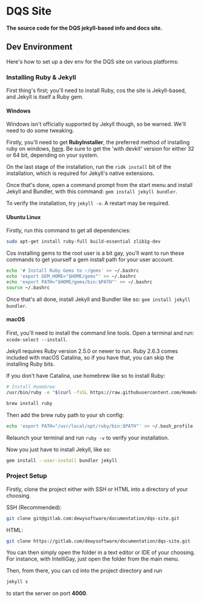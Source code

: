 # DQS Site

**The source code for the DQS jekyll-based info and docs site.**

## Dev Environment

Here's how to set up a dev env for the DQS site on various platforms:

### Installing Ruby & Jekyll

First thing's first; you'll need to install Ruby, cos the site is Jekyll-based, and Jekyll is itself a Ruby gem.

#### Windows

Windows isn't officially supported by Jekyll though, so be warned. We'll need to do some tweaking.

Firstly, you'll need to get **RubyInstaller**, the preferred method of installing ruby on windows, [here](https://rubyinstaller.org/downloads/). Be sure to get the 'with devkit' version for either 32 or 64 bit, depending on your system.

On the last stage of the installation, run the `ridk install` bit of the installation, which is required for Jekyll's native extensions.

Once that's done, open a command prompt from the start menu and install Jekyll and Bundler, with this command: `gem install jekyll bundler`.

To verify the installation, try `jekyll -v`. A restart may be required.

#### Ubuntu Linux

Firstly, run this command to get all dependencies:

```bash
sudo apt-get install ruby-full build-essential zlib1g-dev
```

Cos installing gems to the root user is a bit gay, you'll want to run these commands to get yourself a gem install path for your user account.

```bash
echo '# Install Ruby Gems to ~/gems' >> ~/.bashrc
echo 'export GEM_HOME="$HOME/gems"' >> ~/.bashrc
echo 'export PATH="$HOME/gems/bin:$PATH"' >> ~/.bashrc
source ~/.bashrc
```

Once that's all done, install Jekyll and Bundler like so: `gem install jekyll bundler`.

#### macOS

First, you'll need to install the command line tools. Open a terminal and run: `xcode-select --install`.

Jekyll requires Ruby version 2.5.0 or newer to run. Ruby 2.6.3 comes included with macOS Catalina, so if you have that, you can skip the installing Ruby bits.

If you don't have Catalina, use homebrew like so to install Ruby:

```bash
# Install Homebrew
/usr/bin/ruby -e "$(curl -fsSL https://raw.githubusercontent.com/Homebrew/install/master/install)"

brew install ruby
```

Then add the brew ruby path to your sh config:

```bash
echo 'export PATH="/usr/local/opt/ruby/bin:$PATH"' >> ~/.bash_profile
```

Relaunch your terminal and run `ruby -v` to verify your installation.

Now you just have to install Jekyll, like so:

```bash
gem install --user-install bundler jekyll
```

### Project Setup

Firstly, clone the project either with SSH or HTML into a directory of your choosing.

SSH (Recommended):

```bash
git clone git@gitlab.com:dewysoftware/documentation/dqs-site.git
```

HTML:

```bash
git clone https://gitlab.com/dewysoftware/documentation/dqs-site.git
```

You can then simply open the folder in a text editor or IDE of your choosing. For instance, with IntelliGay, just open the folder from the main menu.

Then, from there, you can cd into the project directory and run

```bash
jekyll s
```

to start the server on port **4000**.